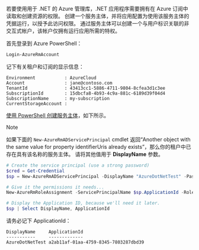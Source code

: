 若要使用用于 .NET 的 Azure 管理库，.NET 应用程序需要拥有在 Azure 订阅中读取和创建资源的权限。 创建一个服务主体，并将应用配置为使用该服务主体的凭据运行，以授予此访问权限。 通过服务主体可以创建一个与用户标识关联的非交互式帐户，该帐户仅拥有运行应用所需的特权。

首先登录到 Azure PowerShell：

```powershell
Login-AzureRmAccount
```

记下有关租户和订阅的显示信息：

```plaintext
Environment           : AzureCloud
Account               : jane@contoso.com
TenantId              : 43413cc1-5886-4711-9804-8cfea3d1c3ee
SubscriptionId        : 15dbcfa8-4b93-4c9a-881c-6189d39f04d4
SubscriptionName      : my-subscription
CurrentStorageAccount : 
```

[使用 PowerShell 创建服务主体](/powershell/azure/create-azure-service-principal-azureps)，如下所示。 

> [!NOTE]
> 如果下面的 `New-AzureRmADServicePrincipal` cmdlet 返回“Another object with the same value for property identifierUris already exists”，那么你的租户中已存在具有该名称的服务主体。 请将其他值用于 **DisplayName** 参数。 

```powershell
# Create the service principal (use a strong password)
$cred = Get-Credential
$sp = New-AzureRmADServicePrincipal -DisplayName "AzureDotNetTest" -Password $cred.Password

# Give it the permissions it needs...
New-AzureRmRoleAssignment -ServicePrincipalName $sp.ApplicationId -RoleDefinitionName Contributor

# Display the Application ID, because we'll need it later.
$sp | Select DisplayName, ApplicationId
```

请务必记下 ApplicationId：

```plaintext
DisplayName     ApplicationId
-----------     -------------
AzureDotNetTest a2ab11af-01aa-4759-8345-7803287dbd39
```
